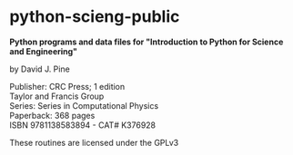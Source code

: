 # python-scieng-public
**Python programs and data files for
"Introduction to Python for Science and Engineering"**

by David J. Pine

Publisher: CRC Press; 1 edition<br/>
           Taylor and Francis Group<br/>
Series: Series in Computational Physics<br/>
Paperback: 368 pages<br/>
ISBN 9781138583894 - CAT# K376928

These routines are licensed under the GPLv3
